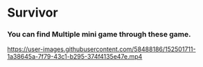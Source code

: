 # Survivor <br/>
### You can find Multiple mini game through these game.
 


https://user-images.githubusercontent.com/58488186/152501711-1a38645a-7f79-43c1-b295-374f4135e47e.mp4

